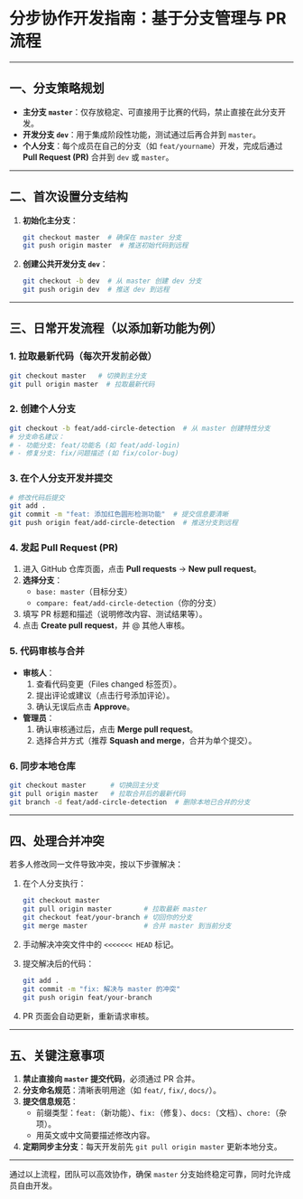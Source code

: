 # 分步协作开发指南：基于分支管理与 PR 流程

---

## **一、分支策略规划**

- **主分支 `master`**：仅存放稳定、可直接用于比赛的代码，禁止直接在此分支开发。
- **开发分支 `dev`**：用于集成阶段性功能，测试通过后再合并到 `master`。
- **个人分支**：每个成员在自己的分支（如 `feat/yourname`）开发，完成后通过 **Pull Request (PR)** 合并到 `dev` 或 `master`。

---

## **二、首次设置分支结构**

1. **初始化主分支**：

   ```bash
   git checkout master  # 确保在 master 分支
   git push origin master  # 推送初始代码到远程
   ```

2. **创建公共开发分支 `dev`**：

   ```bash
   git checkout -b dev  # 从 master 创建 dev 分支
   git push origin dev  # 推送 dev 到远程
   ```

---

## **三、日常开发流程（以添加新功能为例）**

### **1. 拉取最新代码（每次开发前必做）**

```bash
git checkout master   # 切换到主分支
git pull origin master  # 拉取最新代码
```

### **2. 创建个人分支**

```bash
git checkout -b feat/add-circle-detection  # 从 master 创建特性分支
# 分支命名建议：
# - 功能分支: feat/功能名 (如 feat/add-login)
# - 修复分支: fix/问题描述 (如 fix/color-bug)
```

### **3. 在个人分支开发并提交**

```bash
# 修改代码后提交
git add .
git commit -m "feat: 添加红色圆形检测功能"  # 提交信息要清晰
git push origin feat/add-circle-detection  # 推送分支到远程
```

### **4. 发起 Pull Request (PR)**

1. 进入 GitHub 仓库页面，点击 **Pull requests** → **New pull request**。
2. **选择分支**：
   - `base: master`（目标分支）
   - `compare: feat/add-circle-detection`（你的分支）
3. 填写 PR 标题和描述（说明修改内容、测试结果等）。
4. 点击 **Create pull request**，并 @ 其他人审核。

### **5. 代码审核与合并**

- **审核人**：
  1. 查看代码变更（Files changed 标签页）。
  2. 提出评论或建议（点击行号添加评论）。
  3. 确认无误后点击 **Approve**。
- **管理员**：
  1. 确认审核通过后，点击 **Merge pull request**。
  2. 选择合并方式（推荐 **Squash and merge**，合并为单个提交）。

### **6. 同步本地仓库**

```bash
git checkout master      # 切换回主分支
git pull origin master   # 拉取合并后的最新代码
git branch -d feat/add-circle-detection  # 删除本地已合并的分支
```

---

## **四、处理合并冲突**

若多人修改同一文件导致冲突，按以下步骤解决：

1. 在个人分支执行：

   ```bash
   git checkout master
   git pull origin master        # 拉取最新 master
   git checkout feat/your-branch # 切回你的分支
   git merge master              # 合并 master 到当前分支
   ```

2. 手动解决冲突文件中的 `<<<<<<< HEAD` 标记。
3. 提交解决后的代码：

   ```bash
   git add .
   git commit -m "fix: 解决与 master 的冲突"
   git push origin feat/your-branch
   ```

4. PR 页面会自动更新，重新请求审核。

---

## **五、关键注意事项**

1. **禁止直接向 `master` 提交代码**，必须通过 PR 合并。
2. **分支命名规范**：清晰表明用途（如 `feat/`, `fix/`, `docs/`）。
3. **提交信息规范**：
   - 前缀类型：`feat:`（新功能）、`fix:`（修复）、`docs:`（文档）、`chore:`（杂项）。
   - 用英文或中文简要描述修改内容。
4. **定期同步主分支**：每天开发前先 `git pull origin master` 更新本地分支。

---

通过以上流程，团队可以高效协作，确保 `master` 分支始终稳定可靠，同时允许成员自由开发。
